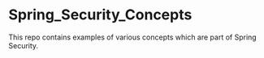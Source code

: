 # Spring_Security_Concepts
This repo contains examples of various concepts which are part of Spring Security.
